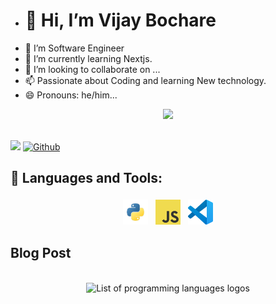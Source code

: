 - <h1>👋 Hi, I’m Vijay Bochare</h1>
- 👀 I’m Software Engineer  
- 🌱 I’m currently learning Nextjs.
- 💞️ I’m looking to collaborate on ...
- 📫 Passionate about Coding and learning New technology.
- 😄 Pronouns: he/him...


<!---
Vijay4649/Vijay4649 is a ✨ special ✨ repository because its `README.md` (this file) appears on your GitHub profile.
You can click the Preview link to take a look at your changes.
--->

<div id="header" align="center">
  <img src="https://media.giphy.com/media/M9gbBd9nbDrOTu1Mqx/giphy.gif" width="100"/>
</div>

<br>

![](https://visitor-badge.laobi.icu/badge?page_id=Vijay4649.Vijay4649)
[![Github](https://img.shields.io/github/followers/Vijay4649?label=Follow&style=social)](https://github.com/Vijay4649)

## 🧰 Languages and Tools:
<p align="center">
<img src="https://raw.githubusercontent.com/github/explore/80688e429a7d4ef2fca1e82350fe8e3517d3494d/topics/python/python.png" alt="Python" height="40" style="vertical-align:top; margin:4px">
<img src="https://raw.githubusercontent.com/github/explore/80688e429a7d4ef2fca1e82350fe8e3517d3494d/topics/javascript/javascript.png" alt="Javascript" height="40" style="vertical-align:top; margin:4px">
<img src="https://raw.githubusercontent.com/github/explore/80688e429a7d4ef2fca1e82350fe8e3517d3494d/topics/visual-studio-code/visual-studio-code.png" alt="VS Code" height="40" style="vertical-align:top; margin:4px">
 
</p>

## Blog Post
<!-- BLOG-POST-LIST:START -->
<!-- BLOG-POST-LIST:END -->


<p align="center">
    <br>
    <img src="src/programming-languages.gif" alt="List of programming languages logos">
    <br>
    <br>
 
